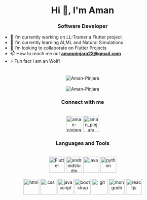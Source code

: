 <h1 align="center">Hi 👋, I'm Aman</h1>
<h3 align="center">Software Developer</h3>

<!-- - 🔭 Portfolio : <a href="https://yashnerkar.github.io">yashnerkar.github.io</a> -->

- 🔭 I’m currently working on LL-Trainer a Flutter project
- 🌱 I’m currently learning AI,ML and Natural Simulations
- 👯 I’m looking to collaborate on Flutter Projects
- 📫 How to reach me out **amanpinjara23@gmail.com**
- ⚡ Fun fact I am an Wolf!


<br/>

<div align="center">
<img align="center" src="https://github-readme-stats.vercel.app/api/top-langs?username=Aman-Pinjara&show_icons=true&locale=en&layout=compact" alt="Aman-Pinjara"/>
</div>

<br/>

<div align="center">
<img align="center" src="https://github-readme-stats.vercel.app/api?username=Aman-Pinjara&show_icons=true&locale=en" alt="Aman-Pinjara" />
</div>

<h3 align="center">Connect with me</h3>
<br/>
<div align="center">
<a href="https://linkedin.com/in/aman-pinjara" target="blank"><img src="https://user-images.githubusercontent.com/89718255/198182313-7e81eb3a-dcea-4bc6-bf70-e578b95e30b7.png" alt="aman-pinjara" height="50" width="50"/></a>
<a href="https://instagram.com/aman_pinjara" target="blank"><img src="https://user-images.githubusercontent.com/89718255/198182653-b64bed54-a9db-4aee-91e4-87ccd2bab576.png" alt="aman_pinjara" height="50" width="50"/></a>
</div>

<h3 align="center">Languages and Tools</h3>
<br/>
<div align="center">

<img src="https://img.icons8.com/color/344/flutter.png" alt="Flutter" height="50" width="50"/>
<img src="https://img.icons8.com/fluency/344/android-studio--v2.png" alt="androidstudio" height="50" width="50"/>
<img src="https://cdn-icons-png.flaticon.com/512/5968/5968282.png" alt="java" height="50" width="50"/>
<img src="https://seeklogo.com/images/P/python-logo-A32636CAA3-seeklogo.com.png" alt="python" height="50" width="50"/>
<br/>
<br/>
<img src="https://user-images.githubusercontent.com/89718255/198183066-de4761c5-6b8d-4d28-a256-b27ba27cf311.png" alt="html" height="50" width="50"/>
<img src="https://user-images.githubusercontent.com/89718255/198183087-7b4ab74d-78d7-425d-9534-427345b28b84.png" alt="css" height="50" width="50"/>
<img src="https://user-images.githubusercontent.com/89718255/198183115-12e0043e-d5a3-4e1e-ab62-ae69de625025.png" alt="javascript" height="50" width="50"/>
<img src="https://user-images.githubusercontent.com/89718255/198183139-720f2449-59be-49d4-bd62-05fc8d8b2934.png" alt="bootstrap" height="50" width="50"/>
<!-- <img src="https://user-images.githubusercontent.com/89718255/198186337-49556f5b-5dec-4340-a5b7-e558b82f33fd.png" alt="expressjs" width="50" height="50"/> -->
<img src="https://user-images.githubusercontent.com/89718255/198186054-317ff921-e333-4573-951d-e9882f54ac27.png" alt="git" width="50" height="50"/>
<img src="https://user-images.githubusercontent.com/89718255/198185983-ba562d4b-9cb3-43f4-8b75-d1a80629e4ae.png" alt="mongodb" width="50" height="50"/>
<!-- <img src="https://user-images.githubusercontent.com/89718255/198185804-abaf36ba-a2e1-4847-8a14-0dd7bcd055cb.png" alt="nodejs" width="50" height="50"/> -->
<img src="https://user-images.githubusercontent.com/89718255/198183228-d5ba9eea-9517-4873-a5ff-36ded3046842.png" alt="reactjs" width="50" height="50"/>
</div>
